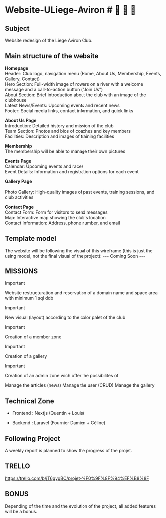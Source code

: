 # Website-ULiege-Aviron # :rowboat: :rowboat: :rowboat: 

## Subject ##
Website redesign of the Liege Aviron Club.

## Main structure of the website
**Homepage**<br>
Header: Club logo, navigation menu (Home, About Us, Membership, Events, Gallery, Contact)<br>
Hero Section: Full-width image of rowers on a river with a welcome message and a call-to-action button ("Join Us")<br>
About Section: Brief introduction about the club with an image of the clubhouse<br>
Latest News/Events: Upcoming events and recent news<br>
Footer: Social media links, contact information, and quick links<br>

**About Us Page**<br>
Introduction: Detailed history and mission of the club<br>
Team Section: Photos and bios of coaches and key members<br>
Facilities: Description and images of training facilities<br>

**Membership**<br>
The membership will be able to manage their own pictures<br>

**Events Page**<br>
Calendar: Upcoming events and races<br>
Event Details: Information and registration options for each event<br>

**Gallery Page**<br>  
Photo Gallery: High-quality images of past events, training sessions, and club activities<br>

**Contact Page**<br>
Contact Form: Form for visitors to send messages<br>
Map: Interactive map showing the club's location<br>
Contact Information: Address, phone number, and email<br>

## Template model ##
The website will be following the visual of this wireframe (this is just the using model, not the final visual of the project):
--- Coming Soon ---

## MISSIONS ##
> [!IMPORTANT]
Website restructuration and reservation of a domain name and space area with minimum 1 sql ddb

> [!IMPORTANT]
New visual (layout) according to the color palet of the club

> [!IMPORTANT]
Creation of a member zone

> [!IMPORTANT]
Creation of a gallery

> [!IMPORTANT]
Creation of an admin zone wich offer the possibilites of 

Manage the articles (news)
Manage the user (CRUD)
Manage the gallery


## Technical Zone ##
- Frontend : Nextjs (Quentin + Louis)

- Backend : Laravel (Fournier Damien + Céline)

## Following Project ##
A weekly report is planned to show the progress of the projet.


## TRELLO ##
https://trello.com/b/jT6gygBC/projet-%F0%9F%8F%94%EF%B8%8F

## BONUS ##
Depending of the time and the evolution of the project, all added features will be a bonus.